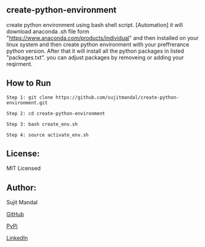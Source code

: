 ## create-python-environment
create python environment using bash shell script. [Automation] it will download anaconda .sh file form "https://www.anaconda.com/products/individual" and then installed on your linux system and then create python environment with your preffrerance python version. After that it will install all the python packages in listed "packages.txt". you can adjust packages by removeing or adding your reqirment.

## How to Run
```
Step 1: git clone https://github.com/sujitmandal/create-python-environment.git

Step 2: cd create-python-environment

Step 3: bash create_env.sh

Step 4: source activate_env.sh
```

## License:
MIT Licensed

## Author:
Sujit Mandal

[GitHub](https://github.com/sujitmandal)

[PyPi](https://pypi.org/user/sujitmandal/)

[LinkedIn](https://www.linkedin.com/in/sujit-mandal-91215013a/)
